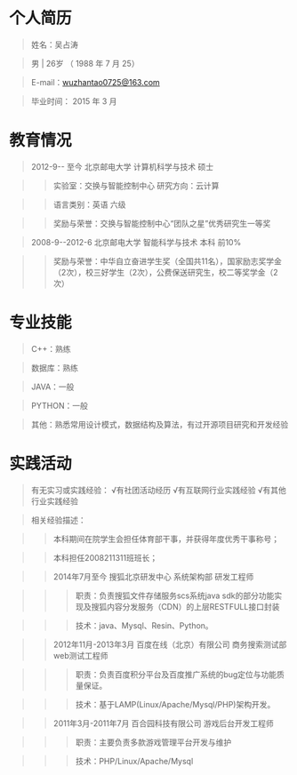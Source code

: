 个人简历
========
>姓名：吴占涛

>男 | 26岁 （ 1988 年 7 月 25）

>E-mail：wuzhantao0725@163.com

>毕业时间： 2015 年 3 月

教育情况
========
>2012-9-- 至今        北京邮电大学       计算机科学与技术      硕士

>>实验室：交换与智能控制中心        研究方向：云计算

>>语言类别：英语    六级

>>奖励与荣誉：交换与智能控制中心“团队之星”优秀研究生一等奖

>2008-9--2012-6       北京邮电大学        智能科学与技术        本科        前10%

>>奖励与荣誉：中华自立奋进学生奖（全国共11名），国家励志奖学金（2次），校三好学生（2次），公费保送研究生，校二等奖学金（2次）


专业技能
========
>C++：熟练

>数据库：熟练

>JAVA：一般

>PYTHON：一般

>其他：熟悉常用设计模式，数据结构及算法，有过开源项目研究和开发经验


实践活动
========
>有无实习或实践经验： √有社团活动经历  √有互联网行业实践经验  √有其他行业实践经验

>相关经验描述：

>>本科期间在院学生会担任体育部干事，并获得年度优秀干事称号；

>>本科担任2008211311班班长；

>>2014年7月至今 搜狐北京研发中心 系统架构部 研发工程师

>>>职责：负责搜狐文件存储服务scs系统java sdk的部分功能实现及搜狐内容分发服务（CDN）的上层RESTFULL接口封装

>>>技术：java、Mysql、Resin、Python。

>>2012年11月-2013年3月 百度在线（北京）有限公司 商务搜索测试部 web测试工程师

>>>职责：负责百度积分平台及百度推广系统的bug定位与功能质量保证。

>>>技术：基于LAMP(Linux/Apache/Mysql/PHP)架构开发。

>>2011年3月-2011年7月 百合园科技有限公司 游戏后台开发工程师

>>>职责：主要负责多款游戏管理平台开发与维护

>>>技术：PHP/Linux/Apache/Mysql

